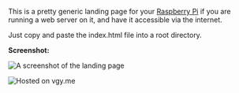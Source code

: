 This is a pretty generic landing page for your <a href="http://www.raspberrypi.org/">Raspberry Pi</a> if you are running a web server on it, and have it accessible via the internet.

Just copy and paste the index.html file into a root directory.

**Screenshot:**

![A screenshot of the landing page](http://i.imgur.com/ZARKp7y.png)













![Hosted on vgy.me](http://dev.vgy.me/qBybET.jpg "qBybET.jpg")
